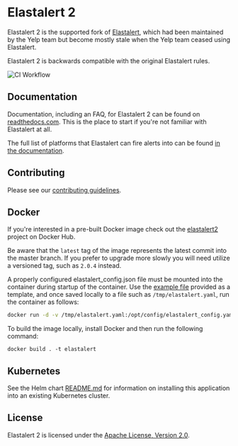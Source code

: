 # Elastalert 2

Elastalert 2 is the supported fork of [Elastalert][0], which had been maintained by the Yelp team
but become mostly stale when the Yelp team ceased using Elastalert. 

Elastalert 2 is backwards compatible with the original Elastalert rules.

![CI Workflow](https://github.com/jertel/elastalert/workflows/master_build_test/badge.svg)

## Documentation

Documentation, including an FAQ, for Elastalert 2 can be found on [readthedocs.com][3]. This is the place to start if you're not familiar with Elastalert at all.

The full list of platforms that Elastalert can fire alerts into can be found [in the documentation][4].

## Contributing

Please see our [contributing guidelines](CONTRIBUTING.md).

## Docker

If you're interested in a pre-built Docker image check out the [elastalert2][2] project on Docker Hub.

Be aware that the `latest` tag of the image represents the latest commit into the master branch. If you prefer to upgrade more slowly you will need utilize a versioned tag, such as `2.0.4` instead.

A properly configured elastalert_config.json file must be mounted into the container during startup of the container. Use the [example file][1] provided as a template, and once saved locally to a file such as `/tmp/elastalert.yaml`, run the container as follows:

```bash
docker run -d -v /tmp/elastalert.yaml:/opt/config/elastalert_config.yaml jertel/elastalert2
```

To build the image locally, install Docker and then run the following command:
```
docker build . -t elastalert
```

## Kubernetes

See the Helm chart [README.md](chart/elastalert2/README.md) for information on installing this application into an existing Kubernetes cluster.

## License

Elastalert 2 is licensed under the [Apache License, Version 2.0][5].

[0]: https://github.com/yelp/elastalert
[1]: https://github.com/jertel/elastalert2/blob/master/config.yaml.example
[2]: https://hub.docker.com/r/jertel/elastalert2
[3]: https://elastalert2.readthedocs.io/
[4]: https://elastalert2.readthedocs.io/en/latest/ruletypes.html#alerts
[5]: http://www.apache.org/licenses/LICENSE-2

